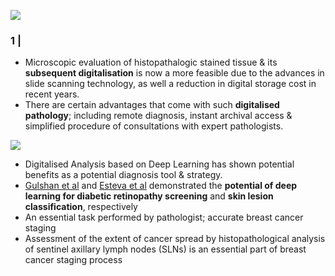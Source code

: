 ![](https://i.imgur.com/0oW3bQA.png)

### 1 | 

- Microscopic evaluation of histopathalogic stained tissue & its **subsequent digitalisation** is now a more feasible due to the advances in slide scanning technology, as well a reduction in digital storage cost in recent years.
- There are certain advantages that come with such **digitalised pathology**; including remote diagnosis, instant archival access & simplified procedure of consultations with expert pathologists.

![](https://i.imgur.com/9CguKyI.png)


- Digitalised Analysis based on Deep Learning has shown potential benefits as a potential diagnosis tool & strategy. 
- [Gulshan et al](https://jamanetwork.com/journals/jama/fullarticle/2588763) and [Esteva et al](https://pubmed.ncbi.nlm.nih.gov/28117445/) demonstrated the <b>potential of deep learning for diabetic retinopathy screening</b> and <b>skin lesion classification</b>, respectively
- An essential task performed by pathologist; accurate breast cancer staging 
- Assessment of the extent of cancer spread by histopathological analysis of sentinel axillary lymph nodes (SLNs) is an essential part of breast cancer staging process
